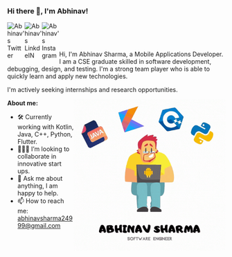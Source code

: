 ### Hi there 👋, I'm Abhinav!

<a href="https://twitter.com/abhinav24999">
  <img align="left" alt="Abhinav's Twitter" width="40px" src="https://img.icons8.com/nolan/2x/twitter-squared.png" />
</a>
<a href="https://www.linkedin.com/in/abhinav-sharma-17477a134/">
  <img align="left" alt="Abhinav's LinkdeIN" width="40px" src="https://img.icons8.com/nolan/2x/linkedin.png" />
</a>
<a href="https://instagram.com/abhinavv.24">
  <img align="left" alt="Abhinav's Instagram" width="40px" src="https://img.icons8.com/nolan/2x/instagram-new.png" />
</a>

<br />
<br />
<br />

Hi, I'm Abhinav Sharma, a Mobile Applications Developer. I am a CSE graduate skilled in software development, debugging, design, and testing. I'm a strong team player who is able to quickly learn and apply new technologies.

I'm actively seeking internships and research opportunities.

  <img align="right" height="350" width="350" alt="GIF" src="https://github.com/AbhinavSharma24/AbhinavSharma24/blob/master/Abhinav%20Sharma.gif" />

**About me:**

- 🛠 Currently working with Kotlin, Java, C++, Python, Flutter.
- 👨🏻‍💻 I’m looking to collaborate in innovative start ups.
- 💬 Ask me about anything, I am happy to help.
- 📫 How to reach me: abhinavsharma24999@gmail.com

<!--
<br />
![Abhinav's github stats](https://github-readme-stats.vercel.app/api?username=abhinavsharma24&show_icons=true&hide_border=true)
-->
